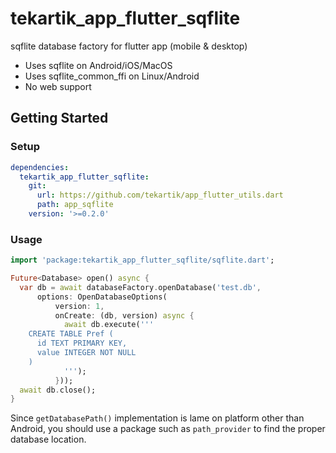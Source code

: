 # tekartik_app_flutter_sqflite

sqflite database factory for flutter app (mobile & desktop)
- Uses sqflite on Android/iOS/MacOS
- Uses sqflite_common_ffi on Linux/Android
- No web support

## Getting Started

### Setup

```yaml
dependencies:
  tekartik_app_flutter_sqflite:
    git:
      url: https://github.com/tekartik/app_flutter_utils.dart
      path: app_sqflite
    version: '>=0.2.0'
```

### Usage

```dart
import 'package:tekartik_app_flutter_sqflite/sqflite.dart';

Future<Database> open() async {
  var db = await databaseFactory.openDatabase('test.db',
      options: OpenDatabaseOptions(
          version: 1,
          onCreate: (db, version) async {
            await db.execute('''
    CREATE TABLE Pref (
      id TEXT PRIMARY KEY,
      value INTEGER NOT NULL
    )
            ''');
          }));
  await db.close();
}
```

Since `getDatabasePath()` implementation is lame on platform other than Android, you should use a package such as 
`path_provider` to find the proper database location.
